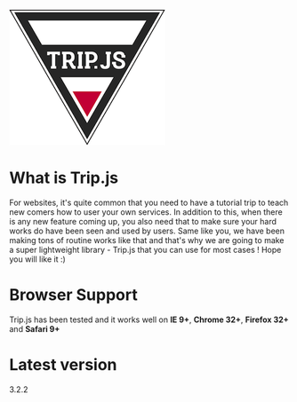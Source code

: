 ![trip.js](images/logo-tiny.png)

# What is Trip.js

For websites, it's quite common that you need to have a tutorial trip to teach new comers how to user your own services. In addition to this, when there is any new feature coming up, you also need that to make sure your hard works do have been seen and used by users. Same like you, we have been making tons of routine works like that and that's why we are going to make a super lightweight library - Trip.js that you can use for most cases ! Hope you will like it :)

# Browser Support

Trip.js has been tested and it works well on **IE 9+**, **Chrome 32+**, **Firefox 32+** and **Safari 9+**

# Latest version

3.2.2
